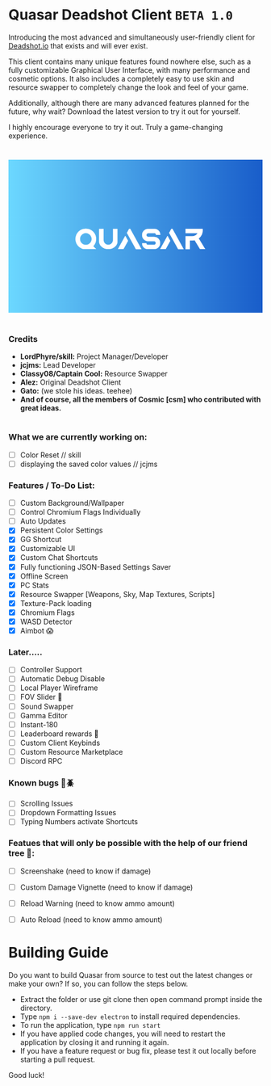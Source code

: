 # Quasar Deadshot Client `BETA 1.0`

Introducing the most advanced and simultaneously user-friendly client for [Deadshot.io](https://deadshot.io/) that exists and will ever exist.

This client contains many unique features found nowhere else, such as a fully customizable Graphical User Interface, with many performance and cosmetic options. It also includes a completely easy to use skin and resource swapper to completely change the look and feel of your game. 

Additionally, although there are many advanced features planned for the future, why wait? Download the latest version to try it out for yourself.

I highly encourage everyone to try it out. Truly a game-changing experience.
 
# 
![Splash Screen Logo](splash-screen/splash.png)
#

### Credits

* **LordPhyre/skill:** Project Manager/Developer
* **jcjms:** Lead Developer
* **Classy08/Captain Cool:** Resource Swapper
* **Alez:** Original Deadshot Client
* **Gato:** (we stole his ideas. teehee)
* **And of course, all the members of Cosmic [csm] who contributed with great ideas.**

#

### What we are currently working on:
- [ ] Color Reset // skill
- [ ] displaying the saved color values // jcjms

### Features / To-Do List:
- [ ] Custom Background/Wallpaper
- [ ] Control Chromium Flags Individually
- [ ] Auto Updates
- [x] Persistent Color Settings
- [x] GG Shortcut
- [x] Customizable UI
- [x] Custom Chat Shortcuts
- [x] Fully functioning JSON-Based Settings Saver
- [x] Offline Screen
- [x] PC Stats
- [x] Resource Swapper [Weapons, Sky, Map Textures, Scripts]
- [x] Texture-Pack loading
- [x] Chromium Flags
- [x] WASD Detector
- [x] Aimbot 😱

### Later.....
- [ ] Controller Support
- [ ] Automatic Debug Disable
- [ ] Local Player Wireframe
- [ ] FOV Slider 🤔
- [ ] Sound Swapper
- [ ] Gamma Editor
- [ ] Instant-180
- [ ] Leaderboard rewards 👀
- [ ] Custom Client Keybinds
- [ ] Custom Resource Marketplace
- [ ] Discord RPC

### Known bugs 🚨🪲
- [ ] Scrolling Issues
- [ ] Dropdown Formatting Issues
- [ ] Typing Numbers activate Shortcuts

### Featues that will only be possible with the help of our friend tree 🙂:
- [ ] Screenshake (need to know if damage)
- [ ] Custom Damage Vignette (need to know if damage)
- [ ] Reload Warning (need to know ammo amount)
- [ ] Auto Reload (need to know ammo amount)


# Building Guide
Do you want to build Quasar from source to test out the latest changes or make your own? 
If so, you can follow the steps below.

- Extract the folder or use git clone then open command prompt inside the directory.
- Type `npm i --save-dev electron` to install required dependencies.
- To run the application, type `npm run start`
- If you have applied code changes, you will need to restart the application by closing it and running it again.
- If you have a feature request or bug fix, please test it out locally before starting a pull request.

Good luck!

